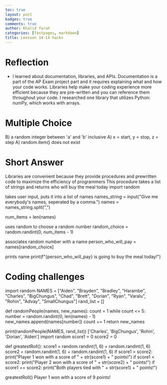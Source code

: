 ```yaml
---
toc: true
layout: post
badges: true
comments: true
author: Khalid farah
categories: [fastpages, markdown]
title: Leesson 14-14 hacks
---
```


# Reflection
- I learned about documentation, libraries, and APIs. Documentation is a part of the AP Exam project part and it requires explaining what and how your code works. Libraries help make your coding experience more efficient because they are pre-written and you can reference them throughout your code. I researched one library that utilizes Python: numPy, which works with arrays.


# Multiple Choice
B) a random integer between 'a' and 'b' inclusive
A) x = start, y = stop, z = step
A) random.item() does not exist
# Short Answer
Libraries are convenient because they provide procedures and prewritten code to maximize the efficiency of programmers
This procedure takes a list of strings and returns who will buy the meal today
import random 

 takes user input, puts it into a list of names
names_string = input("Give me everybody's names, seperated by a comma.")
names = names_string.split(",")

num_items = len(names)

 uses random to choose a random number
random_choice = random.randint(0, num_items - 1)

  associates random number with a name
person_who_will_pay = names[random_choice]

 prints name
print(f"{person_who_will_pay} is going to buy the meal today!")
# Coding challenges
import random
NAMES = ["Aiden", "Brayden", "Bradley", "Harambe", "Charles", "BigChungus", "Chad", "Brett", "Dorian", "Ryan", "Varalu", "Rohin", "Advay", "SmallChungus"]
rand_list = []

def randomPeople(names, new_names):
    count = 1
    while count <= 5:
        number = random.randint(0, len(names) - 1)
        new_names.append(names[number])
        count += 1
    return new_names

print(randomPeople(NAMES, rand_list))
['Charles', 'BigChungus', 'Rohin', 'Dorian', 'Aiden']
import random
score1 = 0
score2 = 0

def greatestRoll():
    score1 = random.randint(1, 6) + random.randint(1, 6)
    score2 = random.randint(1, 6) + random.randint(1, 6)
    if score1 > score2:
        print("Player 1 won with a score of " + str(score1) + " points!")
    if score1 < score2:
        print("Player 2 won with a score of " + str(score2) + " points!")
    if score1 == score2:
        print("Both players tied with " + str(score1) + " points!")

greatestRoll()
Player 1 won with a score of 9 points!
